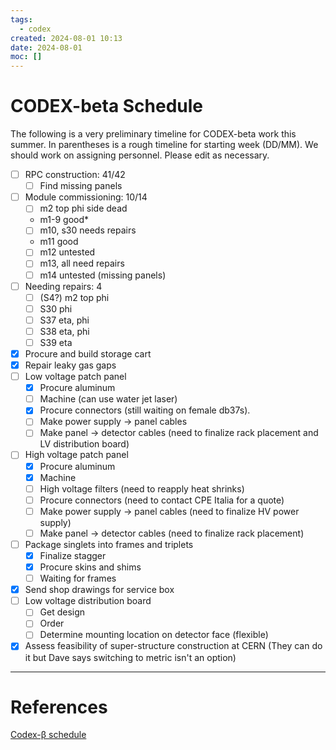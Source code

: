 ```yaml
---
tags:
  - codex
created: 2024-08-01 10:13
date: 2024-08-01
moc: []
---
```

# CODEX-beta Schedule

The following is a very preliminary timeline for CODEX-beta work this summer. In parentheses is a rough timeline for starting week (DD/MM). We should work on assigning personnel. Please edit as necessary.

- [ ] RPC construction: 41/42
	- [ ] Find missing panels
- [ ] Module commissioning: 10/14
	- [ ] m2 top phi side dead
	- m1-9 good\*
	- [ ] m10, s30 needs repairs
	- m11 good
	- [ ] m12 untested
	- [ ] m13, all need repairs	
	- [ ] m14 untested (missing panels)
- [ ] Needing repairs: 4
	- [ ] (S4?) m2 top phi
	- [ ] S30 phi
	- [ ] S37 eta, phi
	- [ ] S38 eta, phi
	- [ ] S39 eta
- [x] Procure and build storage cart
- [x] Repair leaky gas gaps
- [ ] Low voltage patch panel
    - [x] Procure aluminum
    - [ ] Machine (can use water jet laser)
    - [x] Procure connectors (still waiting on female db37s).
    - [ ] Make power supply -> panel cables
    - [ ] Make panel -> detector cables (need to finalize rack placement and LV distribution board)
- [ ] High voltage patch panel
    - [x] Procure aluminum
    - [x] Machine
    - [ ] High voltage filters (need to reapply heat shrinks)
    - [ ] Procure connectors (need to contact CPE Italia for a quote)
    - [ ] Make power supply -> panel cables (need to finalize HV power supply)
    - [ ] Make panel -> detector cables (need to finalize rack placement) 
- [ ] Package singlets into frames and triplets
    - [x] Finalize stagger
    - [x] Procure skins and shims
    - [ ] Waiting for frames
- [x] Send shop drawings for service box
- [ ] Low voltage distribution board
    - [ ] Get design
    - [ ] Order
    - [ ] Determine mounting location on detector face (flexible)
- [x] Assess feasibility of super-structure construction at CERN (They can do it but Dave says switching to metric isn't an option)

---
# References

 [Codex-β schedule](https://codimd.web.cern.ch/BMQCGgQqSuiGAmqoI8pPvA#)
